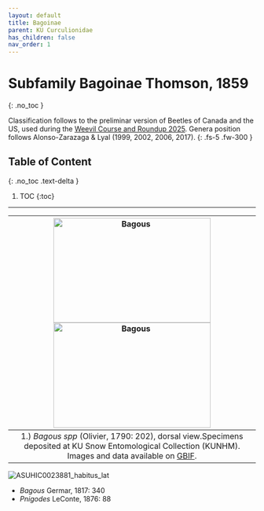 ```yaml
---
layout: default
title: Bagoinae
parent: KU Curculionidae
has_children: false
nav_order: 1
---
```



# Subfamily Bagoinae Thomson, 1859
{: .no_toc }

Classification follows to the preliminar version of Beetles of Canada and the US, used during the [Weevil Course and Roundup 2025](https://www.curculionoidea.org/weevil-course-roundup-arizona). Genera position follows Alonso-Zarazaga & Lyal (1999, 2002, 2006, 2017). 
{: .fs-5 .fw-300 }


## Table of Content
{: .no_toc .text-delta }

1. TOC
{:toc}

---

| [<img src="https://media01.symbiota.org/media/storage/portals/scan/ASU/201304/ASUHIC0023881_habitus_lat.jpg" alt="Bagous" width="320" height="213.4">](https://https://media01.symbiota.org/media/storage/portals/scan/ASU/201304/ASUHIC0023881_habitus_lat.jpg) [<img src="https://media01.symbiota.org/media/storage/portals/scan/ASU/201304/ASUHIC0023881_habitus_lat.jpg" alt="Bagous" width="320" height="213.4">](https://media01.symbiota.org/media/storage/portals/scan/ASU/201304/ASUHIC0023881_habitus_lat.jpg) |
|:--:| 
|1.) *Bagous spp* (Olivier, 1790: 202), dorsal view.Specimens deposited at KU Snow Entomological Collection (KUNHM). Images and data available on [GBIF](https://www.gbif.org/dataset/aae308f4-9f9c-4cdd-b4ef-c026f48be551).|

![ASUHIC0023881_habitus_lat](https://github.com/user-attachments/assets/43dc09b3-26e6-4c08-9f3f-9da20a55cd95)


- _Bagous_ Germar, 1817: 340
- _Pnigodes_ LeConte, 1876: 88
